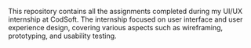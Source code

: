 This repository contains all the assignments completed during my UI/UX internship at CodSoft. The internship focused on user interface and user experience design, covering various aspects such as wireframing, prototyping, and usability testing.
